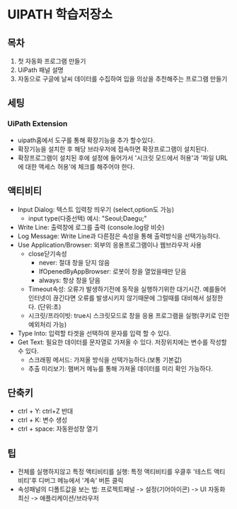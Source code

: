 # UIPATH 학습저장소
## 목차
1. 첫 자동화 프로그램 만들기
2. UiPath 패널 설명
3. 자동으로 구글에 날씨 데이터를 수집하여 입을 의상을 추천해주는 프로그램 만들기

## 세팅
### UiPath Extension
- uipath홈에서 도구를 통해 확장기능을 추가 할수있다.
- 확장기능을 설치한 후 해당 브라우저에 접속하면 확장프로그램이 설치된다.
- 확장프로그램이 설치된 후에 설정에 들어가서 '시크릿 모드에서 허용'과 '파일 URL에 대한 액세스 허용'에 체크를 해주어야 한다.

## 액티비티
- Input Dialog: 텍스트 입력창 띄우기 (select,option도 가능)
    - input type(다중선택) 예시: "Seoul;Daegu;" 
- Write Line: 출력창에 로그를 출력 (console.log랑 비슷)
- Log Message: Write Line과 다른점은 속성을 통해 출력방식을 선택가능하다.
- Use Application/Browser: 외부의 응용프로그램이나 웹브라우저 사용
    - close닫기속성
        - never: 절대 창을 닫지 않음
        - IfOpenedByAppBrowser: 로봇이 창을 열었을때만 닫음
        - always: 항상 창을 닫음
    - Timeout속성: 오류가 발생하기전에 동작을 실행하기위한 대기시간. 예를들어 인터넷이 끊긴다면 오류를 발생시키지 않기때문에 그럴때를 대비해서 설정한다. (단위:초)
    - 시크릿/프라이빗: true시 스크릿모드로 창을 응용 프로그램을 실행(쿠키로 인한 예외처리 가능)
- Type Into: 입력할 타겟을 선택하여 문자를 입력 할 수 있다.
- Get Text: 필요한 데이터를 문자열로 가져올 수 있다. 저장위치에는 변수를 작성할 수 있다.
    - 스크래핑 메서드: 가져올 방식을 선택가능하다.(보통 기본값)
    - 추출 미리보기: 햄버거 메뉴를 통해 가져올 데이터를 미리 확인 가능하다.


## 단축키
- ctrl + Y: ctrl+Z 반대
- ctrl + K: 변수 생성
- ctrl + space: 자동완성창 열기

## 팁
- 전체를 실행하지않고 특정 액티비티를 실행: 특정 액티비티를 우클후 '테스트 액티비티'후 디버그 메뉴에서 '계속' 버튼 클릭
- 속성패널의 디폴트값을 보는 법: 프로젝트패널 -> 설정(기어아이콘) -> UI 자동화 최신 -> 애플리케이션/브라우저